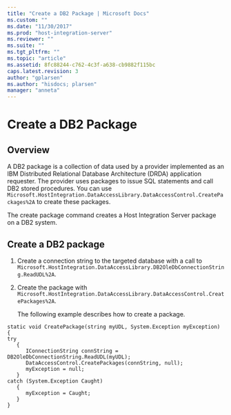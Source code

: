 ```yaml
---
title: "Create a DB2 Package | Microsoft Docs"
ms.custom: ""
ms.date: "11/30/2017"
ms.prod: "host-integration-server"
ms.reviewer: ""
ms.suite: ""
ms.tgt_pltfrm: ""
ms.topic: "article"
ms.assetid: 8fc88244-c762-4c3f-a638-cb9882f115bc
caps.latest.revision: 3
author: "gplarsen"
ms.author: "hisdocs; plarsen"
manager: "anneta"
---
```

# Create a DB2 Package

## Overview
A DB2 package is a collection of data used by a provider implemented as an IBM Distributed Relational Database Architecture (DRDA) application requester. The provider uses packages to issue SQL statements and call DB2 stored procedures. You can use `Microsoft.HostIntegration.DataAccessLibrary.DataAccessControl.CreatePackages%2A` to create these packages.  
  
 The create package command creates a Host Integration Server package on a DB2 system.  
  
## Create a DB2 package  
  
1. Create a connection string to the targeted database with a call to `Microsoft.HostIntegration.DataAccessLibrary.DB2OleDbConnectionString.ReadUDL%2A`.  
  
2. Create the package with `Microsoft.HostIntegration.DataAccessLibrary.DataAccessControl.CreatePackages%2A`.  
  
   The following example describes how to create a package.  
  
```  
static void CreatePackage(string myUDL, System.Exception myException)  
{  
try  
   {  
      IConnectionString connString = DB2OleDbConnectionString.ReadUDL(myUDL);  
      DataAccessControl.CreatePackages(connString, null);  
      myException = null;  
   }  
catch (System.Exception Caught)  
   {  
      myException = Caught;  
   }  
}  
```  
